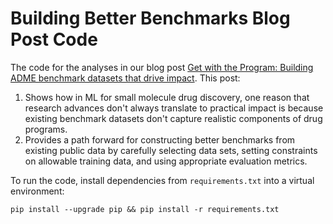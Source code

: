 # Building Better Benchmarks Blog Post Code

The code for the analyses in our blog post
[Get with the Program: Building ADME benchmark datasets that drive impact](https://www.inductive.bio/blog/building-better-benchmarks-for-adme-optimization).
This post:
1. Shows how in ML for small molecule drug discovery, one reason that research advances don't always translate to practical impact is because existing benchmark datasets don't capture realistic components of drug programs.
2. Provides a path forward for constructing better benchmarks from existing public data by carefully selecting data sets, setting constraints on allowable training data, and using appropriate evaluation metrics.

To run the code, install dependencies from `requirements.txt` into a virtual environment:
```
pip install --upgrade pip && pip install -r requirements.txt
```
